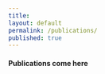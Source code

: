 ```yaml
---
title:
layout: default
permalink: /publications/
published: true
---
```


#### Publications come here





